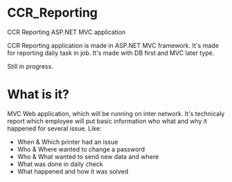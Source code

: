 # CCR_Reporting
CCR Reporting ASP.NET MVC application

CCR Reporting application is made in ASP.NET MVC framework. It's made for reporting daliy task in job. It's made with DB first and MVC later type. 

Still in progress.

# What is it?
MVC Web application, which will be running on inter network.
It's technicaly report which employee will put basic information who what and why it happened for several issue.
Like:
  - When & Which printer had an issue
  - Who & Where wanted to change a password
  - Who & What wanted to send new data and where
  - What was done in daily check
  - What happened and how it was solved
